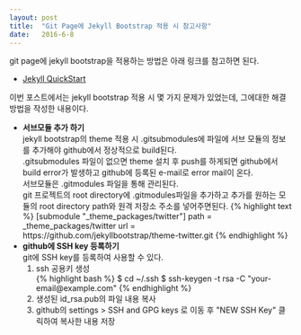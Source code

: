 ```yaml
---
layout: post
title:  "Git Page에 Jekyll Bootstrap 적용 시 참고사항"
date:   2016-6-8
---
```



git page에 jekyll bootstrap을 적용하는 방법은 아래 링크를 참고하면 된다.
<ul>
<li>
  <a href="http://jekyllbootstrap.com/usage/jekyll-quick-start.html">Jekyll QuickStart</a>
</li>
</ul>

이번 포스트에서는 jekyll bootstrap 적용 시 몇 가지 문제가 있었는데, 그에대한 해결 방법을 작성한 내용이다.

<ul>
<li>
<b>서브모듈 추가 하기</b><br>
jekyll bootstrap의 theme 적용 시 .gitsubmodules에 파일에 서브 모듈의 정보를 추가해야 github에서 정상적으로 build된다.<br>
.gitsubmodules 파일이 없으면 theme 설치 후 push를 하게되면 github에서 build error가 발생하고 github에 등록된 e-mail로 error mail이 온다.<br>
서브모듈은 .gitmodules 파일을 통해 관리된다.<br>
git 프로젝트의 root directory에 .gitmodules파일을 추가하고 추가를 원하는 모듈의 root directory path와 원격 저장소 주소를 넣어주면된다.
{% highlight text %}
[submodule "_theme_packages/twitter"]
  path = _theme_packages/twitter
  url = https://github.com/jekyllbootstrap/theme-twitter.git
{% endhighlight %}
</li>
<li>
<b>github에 SSH key 등록하기</b><br>
git에 SSH key를 등록하여 사용할 수 있다.
<ol>
  <li>
    ssh 공용키 생성<br>
{% highlight bash %}
$ cd ~/.ssh
$ ssh-keygen -t rsa -C "your-email@example.com"
{% endhighlight %}
  </li>
  <li>
    생성된 id_rsa.pub의 파일 내용 복사
  </li>
  <li>
    github의 settings > SSH and GPG keys 로 이동 후 "NEW SSH Key" 클릭하여 복사한 내용 저장
  </li>
</ol>
</li>
</ul>



